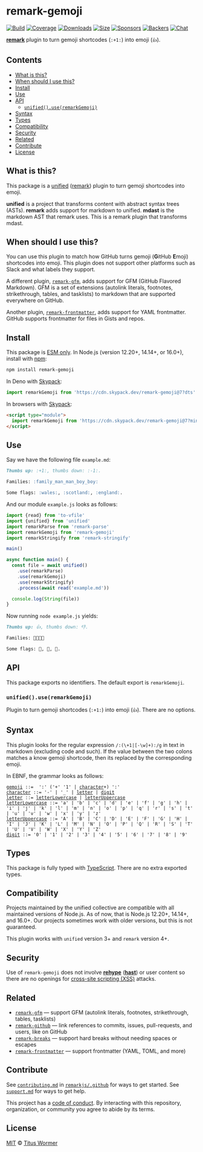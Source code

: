 # remark-gemoji

[![Build][build-badge]][build]
[![Coverage][coverage-badge]][coverage]
[![Downloads][downloads-badge]][downloads]
[![Size][size-badge]][size]
[![Sponsors][sponsors-badge]][collective]
[![Backers][backers-badge]][collective]
[![Chat][chat-badge]][chat]

**[remark][]** plugin to turn gemoji shortcodes (`:+1:`) into emoji (`👍`).

## Contents

*   [What is this?](#what-is-this)
*   [When should I use this?](#when-should-i-use-this)
*   [Install](#install)
*   [Use](#use)
*   [API](#api)
    *   [`unified().use(remarkGemoji)`](#unifieduseremarkgemoji)
*   [Syntax](#syntax)
*   [Types](#types)
*   [Compatibility](#compatibility)
*   [Security](#security)
*   [Related](#related)
*   [Contribute](#contribute)
*   [License](#license)

## What is this?

This package is a [unified][] ([remark][]) plugin to turn gemoji shortcodes into
emoji.

**unified** is a project that transforms content with abstract syntax trees
(ASTs).
**remark** adds support for markdown to unified.
**mdast** is the markdown AST that remark uses.
This is a remark plugin that transforms mdast.

## When should I use this?

You can use this plugin to match how GitHub turns gemoji (**G**itHub **E**moji)
shortcodes into emoji.
This plugin does not support other platforms such as Slack and what labels they
support.

A different plugin, [`remark-gfm`][remark-gfm], adds support for GFM (GitHub
Flavored Markdown).
GFM is a set of extensions (autolink literals, footnotes, strikethrough, tables,
and tasklists) to markdown that are supported everywhere on GitHub.

Another plugin, [`remark-frontmatter`][remark-frontmatter], adds support for
YAML frontmatter.
GitHub supports frontmatter for files in Gists and repos.

## Install

This package is [ESM only](https://gist.github.com/sindresorhus/a39789f98801d908bbc7ff3ecc99d99c).
In Node.js (version 12.20+, 14.14+, or 16.0+), install with [npm][]:

```sh
npm install remark-gemoji
```

In Deno with [Skypack][]:

```js
import remarkGemoji from 'https://cdn.skypack.dev/remark-gemoji@7?dts'
```

In browsers with [Skypack][]:

```html
<script type="module">
  import remarkGemoji from 'https://cdn.skypack.dev/remark-gemoji@7?min'
</script>
```

## Use

Say we have the following file `example.md`:

```markdown
Thumbs up: :+1:, thumbs down: :-1:.

Families: :family_man_man_boy_boy:

Some flags: :wales:, :scotland:, :england:.
```

And our module `example.js` looks as follows:

```js
import {read} from 'to-vfile'
import {unified} from 'unified'
import remarkParse from 'remark-parse'
import remarkGemoji from 'remark-gemoji'
import remarkStringify from 'remark-stringify'

main()

async function main() {
  const file = await unified()
    .use(remarkParse)
    .use(remarkGemoji)
    .use(remarkStringify)
    .process(await read('example.md'))

  console.log(String(file))
}
```

Now running `node example.js` yields:

```markdown
Thumbs up: 👍, thumbs down: 👎.

Families: 👨‍👨‍👦‍👦

Some flags: 🏴󠁧󠁢󠁷󠁬󠁳󠁿, 🏴󠁧󠁢󠁳󠁣󠁴󠁿, 🏴󠁧󠁢󠁥󠁮󠁧󠁿.
```

## API

This package exports no identifiers.
The default export is `remarkGemoji`.

### `unified().use(remarkGemoji)`

Plugin to turn gemoji shortcodes (`:+1:`) into emoji (`👍`).
There are no options.

## Syntax

This plugin looks for the regular expression `/:(\+1|[-\w]+):/g` in text in
markdown (excluding code and such).
If the value between the two colons matches a know gemoji shortcode, then its
replaced by the corresponding emoji.

In EBNF, the grammar looks as follows:

<pre><code class=language=ebnf><a id=s-gemoji href=#s-gemoji>gemoji</a> ::=  ':' ('+' '1' | <a href=#s-character>character</a>+) ':'
<a id=s-character href=#s-character>character</a> ::= '-' | '_' | <a href=#s-letter>letter</a> | <a href=#s-digit>digit</a>
<a id=s-letter href=#s-letter>letter</a> ::= <a href=#s-letter-lowercase>letterLowercase</a> | <a href=#s-letter-uppercase>letterUppercase</a>
<a id=s-letter-lowercase href=#s-letter-lowercase>letterLowercase</a> ::= 'a' | 'b' | 'c' | 'd' | 'e' | 'f' | 'g' | 'h' | 'i' | 'j' | 'k' | 'l' | 'm' | 'n' | 'o' | 'p' | 'q' | 'r' | 's' | 't' | 'u' | 'v' | 'w' | 'x' | 'y' | 'z'
<a id=s-letter-uppercase href=#s-letter-uppercase>letterUppercase</a> ::= 'A' | 'B' | 'C' | 'D' | 'E' | 'F' | 'G' | 'H' | 'I' | 'J' | 'K' | 'L' | 'M' | 'N' | 'O' | 'P' | 'Q' | 'R' | 'S' | 'T' | 'U' | 'V' | 'W' | 'X' | 'Y' | 'Z'
<a id=s-digit href=#s-digit>digit</a> ::= '0' | '1' | '2' | '3' | '4' | '5' | '6' | '7' | '8' | '9'
</code></pre>

## Types

This package is fully typed with [TypeScript][].
There are no extra exported types.

## Compatibility

Projects maintained by the unified collective are compatible with all maintained
versions of Node.js.
As of now, that is Node.js 12.20+, 14.14+, and 16.0+.
Our projects sometimes work with older versions, but this is not guaranteed.

This plugin works with `unified` version 3+ and `remark` version 4+.

## Security

Use of `remark-gemoji` does not involve **[rehype][]** (**[hast][]**) or user
content so there are no openings for [cross-site scripting (XSS)][xss] attacks.

## Related

*   [`remark-gfm`](https://github.com/remarkjs/remark-gfm)
    — support GFM (autolink literals, footnotes, strikethrough, tables,
    tasklists)
*   [`remark-github`](https://github.com/remarkjs/remark-github)
    — link references to commits, issues, pull-requests, and users, like on
    GitHub
*   [`remark-breaks`](https://github.com/remarkjs/remark-frontmatter)
    — support hard breaks without needing spaces or escapes
*   [`remark-frontmatter`](https://github.com/remarkjs/remark-frontmatter)
    — support frontmatter (YAML, TOML, and more)

## Contribute

See [`contributing.md`][contributing] in [`remarkjs/.github`][health] for ways
to get started.
See [`support.md`][support] for ways to get help.

This project has a [code of conduct][coc].
By interacting with this repository, organization, or community you agree to
abide by its terms.

## License

[MIT][license] © [Titus Wormer][author]

<!-- Definitions -->

[build-badge]: https://github.com/remarkjs/remark-gemoji/workflows/main/badge.svg

[build]: https://github.com/remarkjs/remark-gemoji/actions

[coverage-badge]: https://img.shields.io/codecov/c/github/remarkjs/remark-gemoji.svg

[coverage]: https://codecov.io/github/remarkjs/remark-gemoji

[downloads-badge]: https://img.shields.io/npm/dm/remark-gemoji.svg

[downloads]: https://www.npmjs.com/package/remark-gemoji

[size-badge]: https://img.shields.io/bundlephobia/minzip/remark-gemoji.svg

[size]: https://bundlephobia.com/result?p=remark-gemoji

[sponsors-badge]: https://opencollective.com/unified/sponsors/badge.svg

[backers-badge]: https://opencollective.com/unified/backers/badge.svg

[collective]: https://opencollective.com/unified

[chat-badge]: https://img.shields.io/badge/chat-discussions-success.svg

[chat]: https://github.com/remarkjs/remark/discussions

[npm]: https://docs.npmjs.com/cli/install

[skypack]: https://www.skypack.dev

[health]: https://github.com/remarkjs/.github

[contributing]: https://github.com/remarkjs/.github/blob/HEAD/contributing.md

[support]: https://github.com/remarkjs/.github/blob/HEAD/support.md

[coc]: https://github.com/remarkjs/.github/blob/HEAD/code-of-conduct.md

[license]: license

[author]: https://wooorm.com

[remark]: https://github.com/remarkjs/remark

[unified]: https://github.com/unifiedjs/unified

[xss]: https://en.wikipedia.org/wiki/Cross-site_scripting

[typescript]: https://www.typescriptlang.org

[rehype]: https://github.com/rehypejs/rehype

[hast]: https://github.com/syntax-tree/hast

[remark-gfm]: https://github.com/remarkjs/remark-gfm

[remark-frontmatter]: https://github.com/remarkjs/remark-frontmatter
